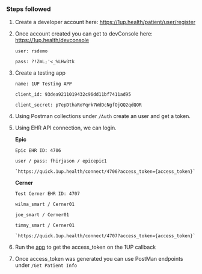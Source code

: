 ### Steps followed

1. Create a developer account here: https://1up.health/patient/user/register

2. Once account created you can get to devConsole here: https://1up.health/devconsole

    ```
    user: rsdemo 

    pass: ?!ZmL;'<_%LHw3tk
    ```

3. Create a testing app

    ```
    name: 1UP Testing APP

    client_id: 93dea9211019432c96dd11bf7411ad95

    client_secret: p7epDthaRoYqrk7WdDcNgfOjQQ2qdQOR
    ```

4. Using Postman collections under `/Auth` create an user and get a token.
 
5. Using EHR API connection, we can login.

    **Epic**
    ```
    Epic EHR ID: 4706

    user / pass: fhirjason / epicepic1

    `https://quick.1up.health/connect/4706?access_token={access_token}`
    ```

    **Cerner**
    ```
    Test Cerner EHR ID: 4707

    wilma_smart / Cerner01

    joe_smart / Cerner01

    timmy_smart / Cerner01
    
    `https://quick.1up.health/connect/4707?access_token={access_token}`
    ```

6. Run the [app](https://github.com/1uphealth/1upwebapp) to get the access_token on the 1UP callback

7. Once access_token was generated you can use PostMan endpoints under `/Get Patient Info`